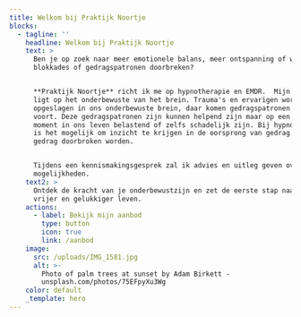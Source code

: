 ```yaml
---
title: Welkom bij Praktijk Noortje
blocks:
  - tagline: ''
    headline: Welkom bij Praktijk Noortje
    text: >
      Ben je op zoek naar meer emotionele balans, meer ontspanning of wil je
      blokkades of gedragspatronen doorbreken?


      **Praktijk Noortje** richt ik me op hypnotherapie en EMDR.  Mijn focus
      ligt op het onderbewuste van het brein. Trauma's en ervarigen worden
      opgeslagen in ons onderbewuste brein, daar komen gedragspatronen uit
      voort. Deze gedragspatronen zijn kunnen helpend zijn maar op een later
      moment in ons leven belastend of zelfs schadelijk zijn. Bij hypnotherapie
      is het mogelijk om inzicht te krijgen in de oorsprong van gedrag en kan
      gedrag doorbroken worden. 


      Tijdens een kennismakingsgesprek zal ik advies en uitleg geven over de
      mogelijkheden.
    text2: >
      Ontdek de kracht van je onderbewustzijn en zet de eerste stap naar een
      vrijer en gelukkiger leven.
    actions:
      - label: Bekijk mijn aanbod
        type: button
        icon: true
        link: /aanbod
    image:
      src: /uploads/IMG_1581.jpg
      alt: >-
        Photo of palm trees at sunset by Adam Birkett -
        unsplash.com/photos/75EFpyXu3Wg
    color: default
    _template: hero
---
```


